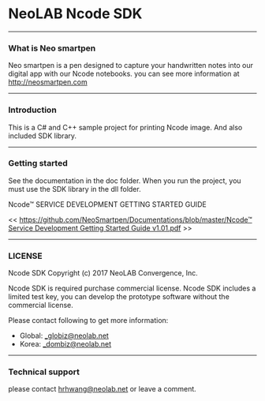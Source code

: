 **NeoLAB Ncode SDK**
====================

---------------

### What is Neo smartpen

Neo smartpen is a pen designed to capture your handwritten notes into our digital app with our Ncode notebooks.
you can see more information at http://neosmartpen.com

---------------
### Introduction

This is a C# and C++ sample project for printing Ncode image. And also included SDK library.

-------------
### Getting started

See the documentation in the doc folder.
When you run the project, you must use the SDK library in the dll folder.

Ncode™ SERVICE DEVELOPMENT GETTING STARTED GUIDE

<< [https://github.com/NeoSmartpen/Documentations/blob/master/Ncode™ Service Development Getting Started Guide v1.01.pdf](https://github.com/NeoSmartpen/Documentations/blob/master/Ncode%E2%84%A2%20Service%20Development%20Getting%20Started%20Guide%20v1.01.pdf) >>
 
-------------
### LICENSE

Ncode SDK Copyright (c) 2017 NeoLAB Convergence, Inc.

Ncode SDK is required purchase commercial license.
Ncode SDK includes a limited test key, you can develop the prototype software without the commercial license.

Please contact following to get more information:
   - Global: _globiz@neolab.net
   - Korea: _dombiz@neolab.net

------------
### Technical support

please contact hrhwang@neolab.net or leave a comment.
